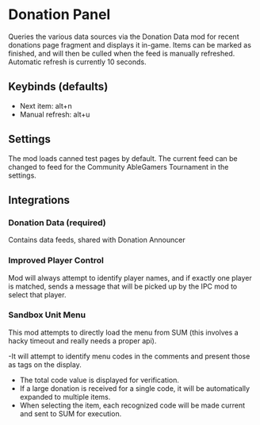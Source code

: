 # Donation Panel

Queries the various data sources via the Donation Data mod for recent donations page fragment and displays it in-game.  Items can be marked as finished, and will then be culled when the feed is manually refreshed.  Automatic refresh is currently 10 seconds.

## Keybinds (defaults)

- Next item: alt+n
- Manual refresh: alt+u

## Settings

The mod loads canned test pages by default.  The current feed can be changed to feed for the Community AbleGamers Tournament in the settings.

## Integrations

### Donation Data (required)

Contains data feeds, shared with Donation Announcer

### Improved Player Control

Mod will always attempt to identify player names, and if exactly one player is matched, sends a message that will be picked up by the IPC mod to select that player.

### Sandbox Unit Menu

This mod attempts to directly load the menu from SUM (this involves a hacky timeout and really needs a proper api).

-It will attempt to identify menu codes in the comments and present those as tags on the display.
- The total code value is displayed for verification.
- If a large donation is received for a single code, it will be automatically expanded to multiple items.
- When selecting the item, each recognized code will be made current and sent to SUM for execution.
